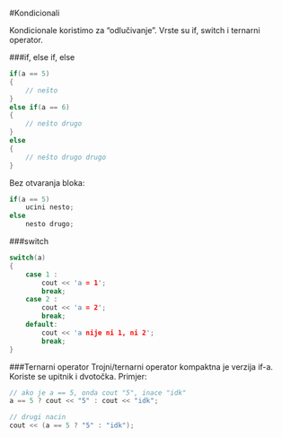 #Kondicionali

Kondicionale koristimo za “odlučivanje”. Vrste su if, switch i ternarni operator.

###if, else if, else
```cpp
if(a == 5)
{
    // nešto
}
else if(a == 6)
{
    // nešto drugo
}
else
{
    // nešto drugo drugo
}
```

Bez otvaranja bloka:
```cpp
if(a == 5)
    ucini nesto;
else
    nesto drugo;
```


###switch
```cpp
switch(a) 
{
	case 1 : 
		cout << 'a = 1';
		break;       
	case 2 : 
		cout << 'a = 2';
		break;
	default:
		cout << 'a nije ni 1, ni 2';
		break;
}
```


###Ternarni operator
Trojni/ternarni operator kompaktna je verzija if-a. Koriste se upitnik i dvotočka. Primjer:
```cpp
// ako je a == 5, onda cout "5", inace "idk"
a == 5 ? cout << "5" : cout << "idk";

// drugi nacin
cout << (a == 5 ? "5" : "idk");
```